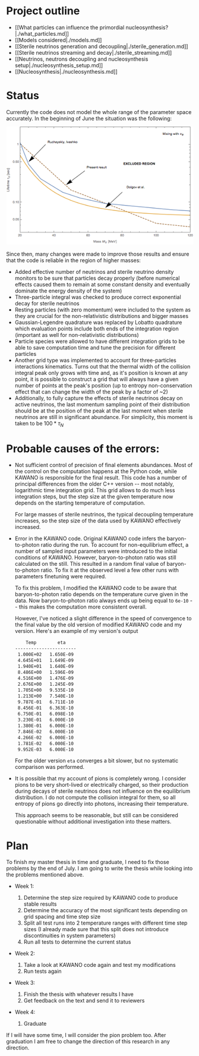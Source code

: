 # Project outline

  * [[What particles can influence the primordial nucleosynthesis?|./what_particles.md]]
  * [[Models considered|./models.md]]
  * [[Sterile neutrinos generation and decoupling|./sterile_generation.md]]
  * [[Sterile neutrinos streaming and decay|./sterile_streaming.md]]
  * [[Neutrinos, neutrons decoupling and nucleosynthesis setup|./nucleosynthesis_setup.md]]
  * [[Nucleosynthesis|./nucleosynthesis.md]]

# Status

Currently the code does not model the whole range of the parameter space accurately. In the beginning
of June the situation was the following:

<img src="images/reproduced_results.png" />

Since then, many changes were made to improve those results and ensure that the code is reliable
in the region of higher masses:

  * Added effective number of neutrinos and sterile neutrino density monitors to be sure that
    particles decay properly (before numerical effects caused them to remain at some constant
    density and eventually dominate the energy density of the system)
  * Three-particle integral was checked to produce correct exponential decay for sterile
    neutrinos
  * Resting particles (with zero momentum) were included to the system as they are crucial for the
    non-relativistic distributions and bigger masses
  * Gaussian-Legendre quadrature was replaced by Lobatto quadrature which evaluation points include
    both ends of the integration region (important as well for non-relativistic distributions)
  * Particle species were allowed to have different integration grids to be able to save computation
    time and tune the precision for different particles
  * Another grid type was implemented to account for three-particles interactions kinematics. Turns
    out that the thermal width of the collision integral peak only grows with time and, as it's
    position is known at any point, it is possible to construct a grid that will always have a
    given number of points at the peak's position (up to entropy non-conservation effect that can
    change the width of the peak by a factor of ~2)
  * Additionally, to fully capture the effects of sterile neutrinos decay on active neutrinos, the
    last momentum sampling point of their distribution should be at the position of the peak at the
    last moment when sterile neutrinos are still in significant abundance. For simplicity, this
    moment is taken to be $100 * \tau_N$

# Probable causes of the errors:

  * Not sufficient control of precision of final elements abundances. Most of the control on the
    computation happens at the Python code, while KAWANO is responsible for the final result.
    This code has a number of principal differences from the older C++ version -- most notably,
    logarithmic time integration grid. This grid allows to do much less integration steps, but the
    step size at the given temperature now depends on the starting temperature of computation.

    For large masses of sterile neutrinos, the typical decoupling temperature increases, so the step
    size of the data used by KAWANO effectively increased.

  * Error in the KAWANO code. Original KAWANO code infers the baryon-to-photon ratio during the run.
    To account for non-equilibrium effect, a number of sampled input parameters were introduced to
    the initial conditions of KAWANO. However, baryon-to-photon ratio was still calculated on the
    still. This resulted in a random final value of baryon-to-photon ratio. To fix it at the
    observed level a few other runs with parameters finetuning were required.

    To fix this problem, I modified the KAWANO code to be aware that baryon-to-photon ratio
    depends on the temperature curve given in the data. Now baryon-to-photon ratio always ends up
    being equal to `6e-10` -- this makes the computation more consistent overall.

    However, I've noticed a slight difference in the speed of convergence to the final value by
    the old version of modified KAWANO code and my version. Here's an example of my version's output

            Temp        eta
        -----------------------
         1.000E+02   1.650E-09
         4.645E+01   1.649E-09
         1.940E+01   1.640E-09
         8.486E+00   1.596E-09
         4.516E+00   1.476E-09
         2.676E+00   1.245E-09
         1.705E+00   9.535E-10
         1.213E+00   7.540E-10
         9.787E-01   6.711E-10
         8.456E-01   6.363E-10
         6.750E-01   6.098E-10
         3.230E-01   6.000E-10
         1.380E-01   6.000E-10
         7.846E-02   6.000E-10
         4.266E-02   6.000E-10
         1.781E-02   6.000E-10
         9.952E-03   6.000E-10

    For the older version `eta` converges a bit slower, but no systematic comparison was performed.

  * It is possible that my account of pions is completely wrong. I consider pions to be very
    short-lived or electrically charged, so their production during decays of sterile neutrinos
    does not influence on the equilibrium distribution. I do not compute the collision integral
    for them, so all entropy of pions go directly into photons, increasing their temperature.

    This approach seems to be reasonable, but still can be considered questionable without
    additional investigation into these matters.

# Plan

To finish my master thesis in time and graduate, I need to fix those problems by the end of July.
I am going to write the thesis while looking into the problems mentioned above.

  * Week 1:
     1. Determine the step size required by KAWANO code to produce stable results
     1. Determine the accuracy of the most significant tests depending on grid spacing and time
        step size
     1. Split all test runs into 2 temperature ranges with different time step sizes (I already
        made sure that this split does not introduce discontinuities in system parameters)
     1. Run all tests to determine the current status

  * Week 2:
     1. Take a look at KAWANO code again and test my modifications
     1. Run tests again

  * Week 3:
     1. Finish the thesis with whatever results I have
     1. Get feedback on the text and send it to reviewers

  * Week 4:
    1. Graduate

If I will have some time, I will consider the pion problem too. After graduation I am free to change
the direction of this research in any direction.
